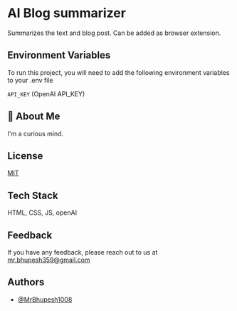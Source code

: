 
# AI Blog summarizer

Summarizes the text and blog post. Can be added as browser extension.


## Environment Variables

To run this project, you will need to add the following environment variables to your .env file

`API_KEY` (OpenAI API_KEY)



## 🚀 About Me
I'm a curious mind.



## License

[MIT](https://choosealicense.com/licenses/mit/)


## Tech Stack

HTML, CSS, JS, openAI


## Feedback

If you have any feedback, please reach out to us at mr.bhupesh359@gmail.com


## Authors

- [@MrBhupesh1008](https://www.github.com/MrBhupesh1008)

